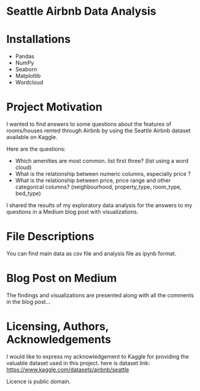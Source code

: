 # Seattle Airbnb Data Analysis

# Installations

- Pandas
- NumPy
- Seaborn
- Matplotlib
- Wordcloud

# Project Motivation

I wanted to find answers to some questions about the features of rooms/houses rented through Airbnb by using the Seattle Airbnb dataset available on Kaggle.

Here are the questions:

- Which amenities are most common. list first three? (list using a word cloud)
- What is the relationship between numeric columns, especially price ?
- What is the relationship between price, price range and other categorical columns? (neighbourhood, property_type, room_type, bed_type)

I shared the results of my exploratory data analysis for the answers to my questions in a Medium blog post with visualizations.

# File Descriptions

You can find main data as csv file and analysis file as ipynb format.

# Blog Post on Medium

The findings and visualizations are presented along with all the comments in the blog post...

# Licensing, Authors, Acknowledgements

I would like to express my acknowledgement to Kaggle for providing the valuable dataset used in this project. here is dataset link: https://www.kaggle.com/datasets/airbnb/seattle

Licence is public domain.








